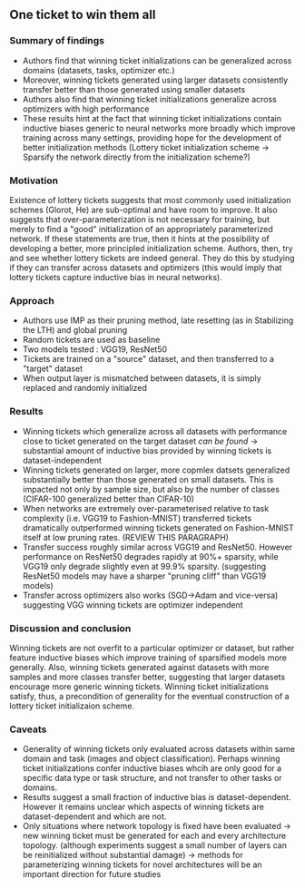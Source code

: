 ## One ticket to win them all

### Summary of findings
- Authors find that winning ticket initializations can be generalized across domains (datasets, tasks, optimizer etc.)
- Moreover, winning tickets generated using larger datasets consistently transfer better than those generated using smaller datasets
- Authors also find that winning ticket initializations generalize across optimizers with high performance
- These results hint at the fact that winning ticket initializations contain inductive biases generic to neural networks more broadly which improve training across many settings, providing hope for the development of better initialization methods
(Lottery ticket initialization scheme -> Sparsify the network directly from the initialization scheme?)

### Motivation
Existence of lottery tickets suggests that most commonly used initialization schemes (Glorot, He) are sub-optimal and have room to improve. It also suggests that over-parameterization is not necessary for training, but merely to find a "good" initialization of an appropriately parameterized network. If these statements are true, then it hints at the possibility of developing a better, more principled initialization scheme.
Authors, then, try and see whether lottery tickets are indeed general. They do this by studying if they can transfer across datasets and optimizers (this would imply that lottery tickets capture inductive bias in neural networks).

### Approach
- Authors use IMP as their pruning method, late resetting (as in Stabilizing the LTH) and global pruning
- Random tickets are used as baseline
- Two models tested : VGG19, ResNet50
- Tickets are trained on a "source" dataset, and then transferred to a "target" dataset
- When output layer is mismatched between datasets, it is simply replaced and randomly initialized


### Results
- Winning tickets which generalize across all datasets with performance close to ticket generated on the target dataset *can be found* -> substantial amount of inductive bias provided by winning tickets is dataset-independent
- Winning tickets generated on larger, more copmlex datsets generalized substantially better than those generated on small datasets. This is impacted not only by sample size, but also by the number of classes (CIFAR-100 generalized better than CIFAR-10)
- When networks are extremely over-parameterised relative to task complexity (i.e. VGG19 to Fashion-MNIST) transferred tickets dramatically outperformed winning tickets generated on Fashion-MNIST itself at low pruning rates. (REVIEW THIS PARAGRAPH)
- Transfer success roughly similar across VGG19 and ResNet50. However performance on ResNet50 degrades rapidly at 90%+ sparsity, while VGG19 only degrade slightly even at 99.9% sparsity. (suggesting ResNet50 models may have a sharper "pruning cliff" than VGG19 models)
- Transfer across optimizers also works (SGD->Adam and vice-versa) suggesting VGG winning tickets are optimizer independent

### Discussion and conclusion
Winning tickets are not overfit to a particular optimizer or dataset, but rather feature inductive biases which improve training of sparsified models more generally. Also, winning tickets generated against datasets with more samples and more classes transfer better, suggesting that larger datasets encourage more generic winning tickets. 
Winning ticket initializations satisfy, thus, a precondition of generality for the eventual construction of a lottery ticket initializaion scheme.

### Caveats
- Generality of winning tickets only evaluated across datasets within same domain and task (images and object classification). Perhaps winning ticket initializations confer inductive biases whcih are only good for a specific data type or task structure, and not transfer to other tasks or domains.
- Results suggest a small fraction of inductive bias *is* dataset-dependent. However it remains unclear which aspects of winning tickets are dataset-dependent and which are not.
- Only situations where network topology is fixed have been evaluated -> new winning ticket must be generated for each and every architecture topology. (although experiments suggest a small number of layers can be reinitialized without substantial damage) -> methods for parameterizing winning tickets for novel architectures will be an important direction for future studies